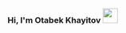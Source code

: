 ### Hi, I'm Otabek Khayitov <img src="https://media0.giphy.com/media/QsyzYW8OMP5eQPWp1q/giphy.gif?cid=ecf05e47yd7qey3ce96ma0xltbpxozh39rki64k400hcl54h&ep=v1_gifs_related&rid=giphy.gif&ct=s" width="30px"> 
